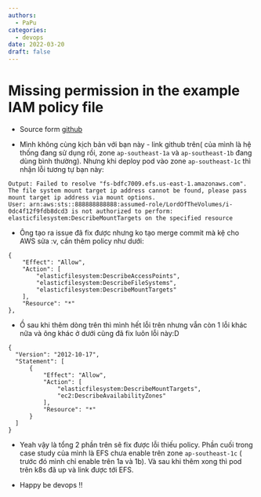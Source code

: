 ```yaml
---
authors:
  - PaPu
categories:
  - devops
date: 2022-03-20
draft: false
---
```


# Missing permission in the example IAM policy file

- Source form [github](https://github.com/kubernetes-sigs/aws-efs-csi-driver/issues/489)

- Mình không cùng kịch bản với bạn này - link github trên( của mình là hệ thống đang sử dụng rồi, zone `ap-southeast-1a` và `ap-southeast-1b` đang dùng bình thường). Nhưng khi deploy pod vào zone `ap-southeast-1c` thì nhận lỗi tương tự bạn này:

```linenums="1"
Output: Failed to resolve "fs-bdfc7009.efs.us-east-1.amazonaws.com". The file system mount target ip address cannot be found, please pass mount target ip address via mount options.
User: arn:aws:sts::888888888888:assumed-role/LordOfTheVolumes/i-0dc4f12f9fdb8dcd3 is not authorized to perform: elasticfilesystem:DescribeMountTargets on the specified resource
```

- Ông tạo ra issue đã fix được nhưng ko tạo merge commit mà kệ cho AWS sửa :v, cần thêm policy như dưới:

<!-- more -->

```linenums="1"
{
    "Effect": "Allow",
    "Action": [
        "elasticfilesystem:DescribeAccessPoints",
        "elasticfilesystem:DescribeFileSystems",
        "elasticfilesystem:DescribeMountTargets"
    ],
    "Resource": "*"
},
```

- Ồ sau khi thêm dòng trên thì mình hết lỗi trên nhưng vẫn còn 1 lỗi khác nữa và ông khác ở dưới cũng đã fix luôn lỗi này:D

```linenums="1"
{
  "Version": "2012-10-17",
  "Statement": [
      {
          "Effect": "Allow",
          "Action": [
              "elasticfilesystem:DescribeMountTargets",
              "ec2:DescribeAvailabilityZones"
          ],
          "Resource": "*"
      }
  ]
}
```

- Yeah vậy là tổng 2 phần trên sẽ fix được lỗi thiếu policy. Phần cuối trong case study của mình là EFS chưa enable trên zone `ap-southeast-1c` ( trước đó mình chỉ enable trên 1a và 1b). Và sau khi thêm xong thì pod trên k8s đã up và link được tới EFS.

- Happy be devops !!
